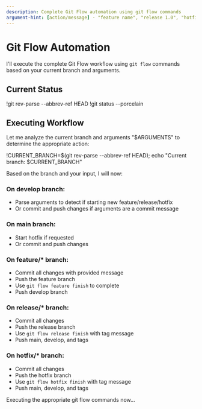 ```yaml
---
description: Complete Git Flow automation using git flow commands
argument-hint: [action/message] - "feature name", "release 1.0", "hotfix bug", or commit message
---
```


# Git Flow Automation

I'll execute the complete Git Flow workflow using `git flow` commands based on your current branch and arguments.

## Current Status

!git rev-parse --abbrev-ref HEAD
!git status --porcelain

## Executing Workflow

Let me analyze the current branch and arguments "$ARGUMENTS" to determine the appropriate action:

!CURRENT_BRANCH=$(git rev-parse --abbrev-ref HEAD); echo "Current branch: $CURRENT_BRANCH"

Based on the branch and your input, I will now:

### On develop branch:
- Parse arguments to detect if starting new feature/release/hotfix
- Or commit and push changes if arguments are a commit message

### On main branch:
- Start hotfix if requested
- Or commit and push changes

### On feature/* branch:
- Commit all changes with provided message
- Push the feature branch
- Use `git flow feature finish` to complete
- Push develop branch

### On release/* branch:
- Commit all changes
- Push the release branch
- Use `git flow release finish` with tag message
- Push main, develop, and tags

### On hotfix/* branch:
- Commit all changes
- Push the hotfix branch
- Use `git flow hotfix finish` with tag message
- Push main, develop, and tags

Executing the appropriate git flow commands now...